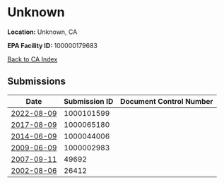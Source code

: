 # Unknown

**Location:** Unknown, CA

**EPA Facility ID:** 100000179683

[Back to CA Index](../../index.md)

## Submissions

| Date | Submission ID | Document Control Number |
|------|--------------|-------------------------|
| [2022-08-09](submissions/1000101599.md) | 1000101599 |  |
| [2017-08-09](submissions/1000065180.md) | 1000065180 |  |
| [2014-06-09](submissions/1000044006.md) | 1000044006 |  |
| [2009-06-09](submissions/1000002983.md) | 1000002983 |  |
| [2007-09-11](submissions/49692.md) | 49692 |  |
| [2002-08-06](submissions/26412.md) | 26412 |  |
